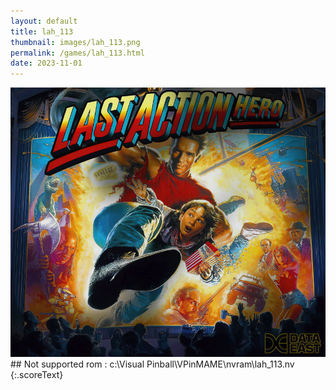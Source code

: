 ```yaml
---
layout: default
title: lah_113
thumbnail: images/lah_113.png
permalink: /games/lah_113.html
date: 2023-11-01
---
```


<img src="../images/lah_113.png" class="gameThumbnail img-fluid mx-auto align-middle">
## Not supported rom : c:\Visual Pinball\VPinMAME\nvram\lah_113.nv
{:.scoreText}

